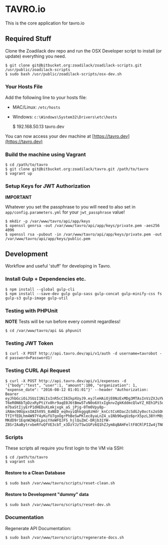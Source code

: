 # TAVRO.io

This is the core application for tavro.io

## Required Stuff

Clone the Zoadilack dev repo and run the OSX Developer script to install (or update) everything you need.

    $ git clone git@bitbucket.org:zoadilack/zoadilack-scripts.git /usr/public/zoadilack-scripts
    $ sudo bash /usr/public/zoadilack-scripts/osx-dev.sh

### Your Hosts File

Add the following line to your hosts file:

* MAC/Linux: `/etc/hosts`
* Windows: `c:\Windows\System32\Drivers\etc\hosts`

    $ 192.168.50.13      tavro.dev

You can now access your dev machine at [https://tavro.dev](https://tavro.dev)

### Build the machine using Vagrant

    $ cd /path/to/tavro
    $ git clone git@bitbucket.org:zoadilack/tavro.git /path/to/tavro
    $ vagrant up

### Setup Keys for JWT Authorization

**IMPORTANT** 

Whatever you set the passphrase to you will need to also set in `app/config.parameters.yml` for your `jwt_passphrase` value!

    $ mkdir -p /var/www/tavro/api/app/keys
    $ openssl genrsa -out /var/www/tavro/api/app/keys/private.pem -aes256 4096
    $ openssl rsa -pubout -in /var/www/tavro/api/app/keys/private.pem -out /var/www/tavro/api/app/keys/public.pem

## Development

Workflow and useful 'stuff' for developing in Tavro.

### Install Gulp + Dependencies etc.

    $ npm install --global gulp-cli
    $ npm install --save-dev gulp gulp-sass gulp-concat gulp-minify-css fs gulp-s3 gulp-image gulp-util

### Testing with PHPUnit

**NOTE** Tests will be run before every commit regardless!

    $ cd /var/www/tavro/api && phpunit
    
### Testing JWT Token

    $ curl -X POST http://api.tavro.dev/api/v1/auth -d username=tavrobot -d password=Password1!

### Testing CURL Api Request

    $ curl -X POST http://api.tavro.dev/api/v1/expenses -d '{"body":"test", "user":1, "amount":100, "organization": 1, "expense_date": "2016-08-12 01:01:01"}' --header "Authorization: Bearer eyJhbGciOiJSUzI1NiIsInR5cCI6IkpXUyJ9.eyJleHAiOjE0NzExMDg3MTAsInVzZXJuYW1lIjoidGF2cm9ib3QiLCJpYXQiOiIxNDcxMDIyMzEwIn0.NwjMZkfIZvU5XeAXB3ooW_7gSm1o3p3VjL98Tc6qEAZC0dUout3UYZ8O-T6eR0N6bTpDzxRyPtiYx0hr9aqE0J6tBmw5TvN0o6XtxIgknvZgkKddmcQlwYZ_KEh1Pi5daxxZk1xLTzGXzocLOEfTVVHjNZ_sBt6IbWSKkGpygYoIq5hAiuEuUhKRBd-m7baStIjyErP1dHEDuXLmkjxgk_aS_jPjg-0Tm0Vpy8p-iRAmc90UpxsOAIhX9S_8aNED_eq9xyiQhkggq8zHdr_knCctCsKOacZcSdGJy0xcts2oSOmJdW5z2YexjSeToxhaNfMa6PvqkOs2K3S5t9xJNUpTxu69zr2SmE9bSoYA7c1_V0YmwP5vyF4CDlhJrTD68B2tTyDcOw0XUHsZK4rJne9Ddz9FxcImEQ9Y54-TfIYfEDLhm4W97Y4yKufU7goOgrPhBeSwPKlec8yaLnZ4_u1Nb96wgUz6prX5pzL38YrM8y9tXLNQmZkW-MKdD9r1EqnW2WpELpoiYXeWFQJFS_hjlQuZmC-DRjb31YW-Z8Sr2AaBytrxbeRfuQfVE3cbT_x3DzYJzTSw1GPz6Q1hZJym8qBAHFeltF8CRlPIZw4jTN0G_tLGPkQSPUKN6dgaxNodGAz8JQtVtHkV46M7HYc6DDKmr_hvhCgKL_x9u6E"

### Scripts

These scripts all require you first login to the VM via SSH:

    $ cd /path/to/tavro
    $ vagrant ssh
    
#### Restore to a Clean Database

    $ sudo bash /var/www/tavro/scripts/reset-clean.sh
   
#### Restore to Development "dummy" data

    $ sudo bash /var/www/tavro/scripts/reset-dev.sh
    
### Documentation

Regenerate API Documentation:

    $ sudo bash /var/www/tavro/scripts/regenerate-docs.sh
